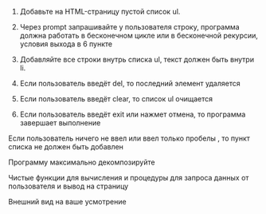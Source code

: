 1) Добавьте на HTML-страницу пустой список ul.

2) Через prompt запрашивайте у пользователя строку, программа должна работать в бесконечном цикле или в бесконечной рекурсии, условия выхода в 6 пункте

3) Добавляйте все строки внутрь списка ul, текст должен быть внутри li.

4) Если пользователь введёт del, то последний элемент удаляется

5) Если пользователь введёт clear, то список ul очищается

6) Если пользователь введёт exit или нажмет отмена, то программа завершает выполнение

Если пользователь ничего не ввел или ввел только пробелы , то пункт списка не должен быть добавлен

Программу максимально декомпозируйте

Чистые функции для вычисления и процедуры для запроса данных от пользователя и вывод на страницу



Внешний вид на ваше усмотрение